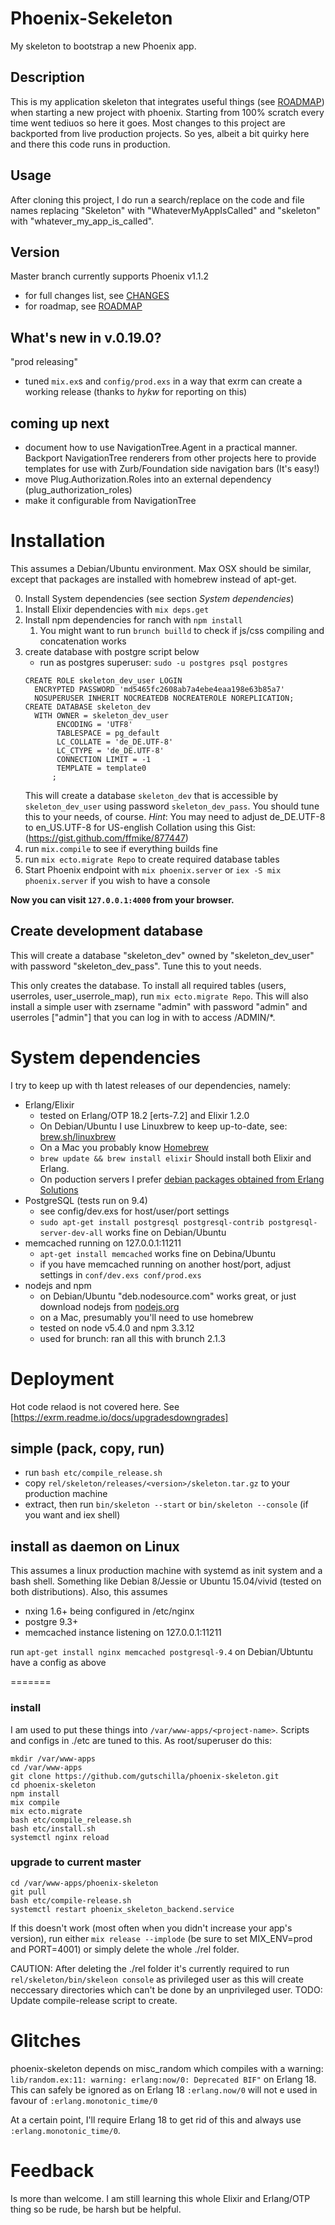# Phoenix-Sekeleton

My skeleton to bootstrap a new Phoenix app.

## Description
This is my application skeleton that integrates useful things (see
[ROADMAP](./ROADMAP.md)) when starting a new project with phoenix. Starting from
100% scratch every time went tediuos so here it goes. Most changes to this
project are backported from live production projects. So yes, albeit a bit
quirky here and there this code runs in production.

## Usage 
After cloning this project, I do run a search/replace on the code and file names
replacing "Skeleton" with "WhateverMyAppIsCalled" and "skeleton" with
"whatever_my_app_is_called". 

## Version
Master branch currently supports Phoenix v1.1.2 

- for full changes list, see [CHANGES](./CHANGES.md)
- for roadmap, see [ROADMAP](./ROADMAP.md)

## What's new in v.0.19.0?

"prod releasing"

- tuned `mix.ex`s and `config/prod.exs` in a way that exrm can create a working release (thanks to *hykw* for reporting on this)

## coming up next

- document how to use NavigationTree.Agent in a practical manner. Backport NavigationTree renderers from other projects here to provide templates for use with Zurb/Foundation side navigation bars (It's easy!)
- move Plug.Authorization.Roles into an external dependency (plug_authorization_roles)
- make it configurable from NavigationTree

# Installation

This assumes a Debian/Ubuntu environment. Max OSX should be similar, except that packages are installed with homebrew instead of apt-get.

0. Install System dependencies (see section _System dependencies_)
1. Install Elixir dependencies with `mix deps.get`
2. Install npm dependencies for ranch with `npm install`
    1. You might want to run `brunch builld` to check if js/css compiling and concatenation works
3. create database with postgre script below
    - run as postgres superuser: `sudo -u postgres psql postgres`
    ```
    CREATE ROLE skeleton_dev_user LOGIN
      ENCRYPTED PASSWORD 'md5465fc2608ab7a4ebe4eaa198e63b85a7'
      NOSUPERUSER INHERIT NOCREATEDB NOCREATEROLE NOREPLICATION;
    CREATE DATABASE skeleton_dev
      WITH OWNER = skeleton_dev_user
           ENCODING = 'UTF8'
           TABLESPACE = pg_default
           LC_COLLATE = 'de_DE.UTF-8'
           LC_CTYPE = 'de_DE.UTF-8'
           CONNECTION LIMIT = -1
           TEMPLATE = template0
          ;
    ```
    This will create a database `skeleton_dev` that is accessible by `skeleton_dev_user` using password `skeleton_dev_pass`. You should tune this to your needs, of course.
    _Hint_: You may need to adjust de_DE.UTF-8 to en_US.UTF-8 for US-english Collation using this Gist: (https://gist.github.com/ffmike/877447)
4. run `mix.compile` to see if everything builds fine
5. run `mix ecto.migrate Repo` to create required database tables
6. Start Phoenix endpoint with `mix phoenix.server` or  `iex -S mix phoenix.server` if you wish to have a console

**Now you can visit `127.0.0.1:4000` from your browser.**

## Create development database

This will create a database "skeleton_dev" owned by "skeleton_dev_user" with password "skeleton_dev_pass". Tune this to yout needs.


This only creates the database. To install all required tables (users, userroles, user_userrole_map), run `mix ecto.migrate Repo`. This will also install a simple user with zsername "admin" with password "admin" and userroles ["admin"] that you can log in with to access /ADMIN/*.

# System dependencies

I try to keep up with th latest releases of our dependencies, namely:

- Erlang/Elixir
    - tested on Erlang/OTP 18.2 \[erts-7.2\] and Elixir 1.2.0
    - On Debian/Ubuntu I use Linuxbrew to keep up-to-date, see: [brew.sh/linuxbrew](http://brew.sh/linuxbrew/)
    - On a Mac you probably know [Homebrew](http://brew.sh)
    - `brew update && brew install elixir` Should install both Elixir and Erlang.
    - On poduction servers I prefer [debian packages obtained from Erlang Solutions](https://www.erlang-solutions.com/resources/download.html) 
- PostgreSQL (tests run on 9.4)
    - see config/dev.exs for host/user/port settings
    - `sudo apt-get install postgresql postgresql-contrib postgresql-server-dev-all` works fine on Debian/Ubuntu
- memcached running on 127.0.0.1:11211
    - `apt-get install memcached` works fine on Debina/Ubuntu
    - if you have memcached running on another host/port, adjust settings in `conf/dev.exs conf/prod.exs`  
- nodejs and npm
    - on Debian/Ubuntu "deb.nodesource.com" works great, or just download nodejs from [nodejs.org](https://nodejs.org/en/download/)
    - on a Mac, presumably you'll need to use homebrew
    - tested on node v5.4.0 and npm 3.3.12
    - used for brunch: ran all this with brunch 2.1.3

# Deployment

Hot code relaod is not covered here. See [https://exrm.readme.io/docs/upgradesdowngrades]

## simple (pack, copy, run)

- run `bash etc/compile_release.sh`
- copy `rel/skeleton/releases/<version>/skeleton.tar.gz` to your production machine
- extract, then run `bin/skeleton --start` or `bin/skeleton --console` (if you want and iex shell)

## install as daemon on Linux

This assumes a linux production machine with systemd as init system and a bash
shell. Something like Debian 8/Jessie or Ubuntu 15.04/vivid (tested on both
distributions). Also, this assumes

- nxing 1.6+ being configured in /etc/nginx
- postgre 9.3+
- memcached instance listening on 127.0.0.1:11211

run `apt-get install nginx memcached postgresql-9.4` on Debian/Ubtuntu have a config as above

=======
### install
I am used to put these things into `/var/www-apps/<project-name>`. Scripts and
configs in ./etc are tuned to this. As root/superuser do this:

```
mkdir /var/www-apps
cd /var/www-apps
git clone https://github.com/gutschilla/phoenix-skeleton.git
cd phoenix-skeleton
npm install
mix compile
mix ecto.migrate
bash etc/compile_release.sh
bash etc/install.sh
systemctl nginx reload
```

### upgrade to current master
```
cd /var/www-apps/phoenix-skeleton
git pull
bash etc/compile-release.sh
systemctl restart phoenix_skeleton_backend.service
```

If this doesn't work (most often when you didn't increase your app's version),
run either `mix release --implode` (be sure to set MIX_ENV=prod and PORT=4001)
or simply delete the whole ./rel folder. 

CAUTION: After deleting the ./rel folder it's currently required to run
`rel/skeleton/bin/skeleon console` as privileged user as this will create
neccessary directories which can't be done by an unprivileged user. TODO: Update
compile-release script to create. 

# Glitches

phoenix-skeleton depends on misc_random which compiles with a warning:
`lib/random.ex:11: warning: erlang:now/0: Deprecated BIF"` on Erlang 18. This
can safely be ignored as on Erlang 18 `:erlang.now/0` will not e used in favour of
`:erlang.monotonic_time/0`

At a certain point, I'll require Erlang 18 to get rid of this and always use
`:erlang.monotonic_time/0`.

# Feedback

Is more than welcome. I am still learning this whole Elixir and Erlang/OTP thing
so be rude, be harsh but be helpful.
